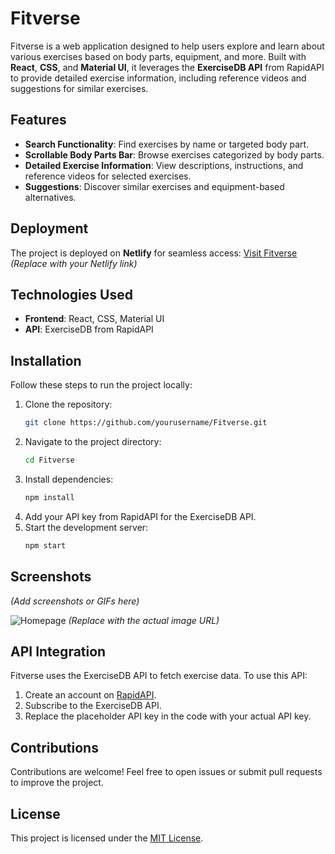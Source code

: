 # Fitverse

Fitverse is a web application designed to help users explore and learn about various exercises based on body parts, equipment, and more. Built with **React**, **CSS**, and **Material UI**, it leverages the **ExerciseDB API** from RapidAPI to provide detailed exercise information, including reference videos and suggestions for similar exercises.

## Features

- **Search Functionality**: Find exercises by name or targeted body part.
- **Scrollable Body Parts Bar**: Browse exercises categorized by body parts.
- **Detailed Exercise Information**: View descriptions, instructions, and reference videos for selected exercises.
- **Suggestions**: Discover similar exercises and equipment-based alternatives.

## Deployment

The project is deployed on **Netlify** for seamless access:
[Visit Fitverse](#) *(Replace with your Netlify link)*

## Technologies Used

- **Frontend**: React, CSS, Material UI
- **API**: ExerciseDB from RapidAPI

## Installation

Follow these steps to run the project locally:

1. Clone the repository:
   ```bash
   git clone https://github.com/yourusername/Fitverse.git
   ```
2. Navigate to the project directory:
   ```bash
   cd Fitverse
   ```
3. Install dependencies:
   ```bash
   npm install
   ```
4. Add your API key from RapidAPI for the ExerciseDB API.
5. Start the development server:
   ```bash
   npm start
   ```

## Screenshots

*(Add screenshots or GIFs here)*

![Homepage](#) *(Replace with the actual image URL)*

## API Integration

Fitverse uses the ExerciseDB API to fetch exercise data. To use this API:

1. Create an account on [RapidAPI](https://rapidapi.com/).
2. Subscribe to the ExerciseDB API.
3. Replace the placeholder API key in the code with your actual API key.

## Contributions

Contributions are welcome! Feel free to open issues or submit pull requests to improve the project.

## License

This project is licensed under the [MIT License](LICENSE).
